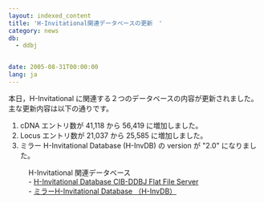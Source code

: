 ```yaml
---
layout: indexed_content
title: 'H-Invitational関連データベースの更新　'
category: news
db:
  - ddbj


date: 2005-08-31T00:00:00
lang: ja
---
```


本日，H-Invitational に関連する２つのデータベースの内容が更新されました。<br> 主な更新内容は以下の通りです。

<ol>
    <li>cDNA エントリ数が 41,118 から 56,419 に増加しました。</li>
    <li>Locus エントリ数が 21,037 から 25,585 に増加しました。</li>
    <li>ミラー H-Invitational Database (H-InvDB) の version が "2.0" になりました。 </li>
</ol>
<dd>H-Invitational 関連データベース
<dd>- <a href="/whatsnew/whatsnew2009-j.html#091208">H-Invitational Database CIB-DDBJ Flat File Server</a>
<dd>- <a href="/whatsnew/whatsnew2009-j.html#091208">ミラーH-Invitational Database （H-InvDB）</a></dd>
</dd>
</dd>
